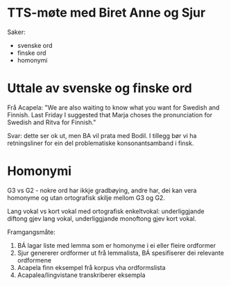 # TTS-møte med Biret Anne og Sjur

Saker:
* svenske ord
* finske ord
* homonymi

# Uttale av svenske og finske ord

Frå Acapela:
"We are also waiting to know what you want for Swedish and Finnish. Last Friday
I suggested that Marja choses the pronunciation for Swedish and Ritva for
Finnish."

Svar: dette ser ok ut, men BA vil prata med Bodil. I tillegg bør vi ha
retningsliner for ein del problematiske konsonantsamband i finsk.

# Homonymi

G3 vs G2 - nokre ord har ikkje gradbøying, andre har, dei kan vera homonyme og utan ortografisk skilje mellom G3 og G2.

Lang vokal vs kort vokal med ortografisk enkeltvokal: underliggjande diftong gjev lang vokal, underliggjande monoftong gjev kort vokal.

Framgangsmåte:

1. BÁ lagar liste med lemma som er homonyme i ei eller fleire ordformer
1. Sjur genererer ordformer ut frå lemmalista, BÁ spesifiserer dei relevante
  ordformene
1. Acapela finn eksempel frå korpus vha ordformslista
1. Acapalea/lingvistane transkriberer eksempla
